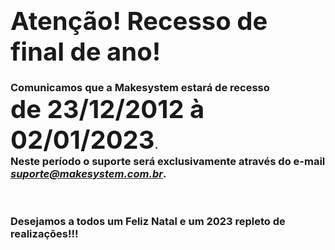 ### <span style="font-size: 30pt;">Atenção! Recesso de final de ano!</span>

### Comunicamos que a <b>Makesystem</b> estará de <b>recesso</b><br/><span style="font-size: 30pt;">de 23/12/2012 à 02/01/2023</span>.<br/> Neste período o suporte será exclusivamente através do e-mail *suporte@makesystem.com.br*.
<br/>

### <b> Desejamos a todos um Feliz Natal e um 2023 repleto de realizações!!! </b>

<br/>